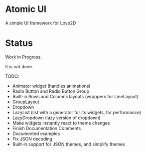 # Atomic UI
A simple UI framework for Love2D

# Status
Work in Progress.

It is not done.

TODO:
- Animator widget (handles animations)
- Radio Button and Radio Button Group
- Built-in Rows and Columns layouts (wrappers for LineLayout)
- GroupLayout
- Dropdown
- LazyList (list with a generator for its widgets, for performance)
- LazyDropdown (lazy version of dropdown)
- Make widgets instantly react to theme changes
- Finish Documentation Comments
- Documented examples
- Fix JSON decoding
- Built-in support for JSON themes, and simplify themes
